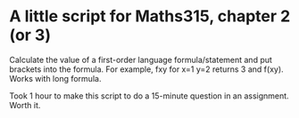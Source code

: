 # A little script for Maths315, chapter 2 (or 3)
Calculate the value of a first-order language formula/statement and put brackets into the formula. For example, fxy for x=1 y=2 returns 3 and f(xy). Works with long formula. 

Took 1 hour to make this script to do a 15-minute question in an assignment. Worth it.
